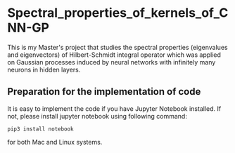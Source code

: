 # Spectral_properties_of_kernels_of_CNN-GP
This is my Master's project that studies the spectral properties (eigenvalues and eigenvectors) of Hilbert-Schmidt integral operator 
which was applied on Gaussian processes induced by neural networks with infinitely many neurons in hidden layers.

## Preparation for the implementation of code
It is easy to implement the code if you have Jupyter Notebook installed. If not, please install jupyter notebook using following command:
```
pip3 install notebook
```
for both Mac and Linux systems.
